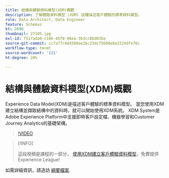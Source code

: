 ```yaml
---
title: 結構與體驗資料模型(XDM)概觀
description: 了解體驗資料模型 (XDM) 這種描述客戶體驗的標準資料模型。
role: Data Architect, Data Engineer
feature: Schemas
kt: 2696
thumbnail: 27105.jpg
exl-id: f517ada0-c106-45f0-96ea-3b3cc8bd03ba
source-git-commit: cc7a77c4dd380ae1bc23dc75608e8e2224dfe78c
workflow-type: tm+mt
source-wordcount: '121'
ht-degree: 20%

---
```


# 結構與體驗資料模型(XDM)概觀

Experience Data Model(XDM)是描述客戶體驗的標準資料模型。 當您使用XDM建立結構並擷取結構中的資料時，就可以開始使用XDM系統。 XDM System是Adobe Experience Platform中支援即時客戶設定檔、機器學習和Customer Journey Analytics的基礎架構。

>[!VIDEO](https://video.tv.adobe.com/v/27105?quality=12&learn=on)

>[!INFO]
>
> 這段視頻是課程的一部分， [使用XDM建立客戶體驗資料模型](https://experienceleague.adobe.com/?recommended=ExperiencePlatform-D-1-2021.1.xdm)，免費提供Experience League!

如需詳細資訊，請造訪 [綱要檔案](https://experienceleague.adobe.com/docs/experience-platform/xdm/home.html?lang=zh-Hant).
